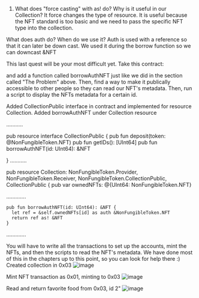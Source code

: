 1. What does "force casting" with as! do? Why is it useful in our Collection? It force changes the type of resource. It is useful because the NFT standard is too basic and we need to pass the specific NFT type into the collection.


What does auth do? When do we use it? Auth is used with a reference so that it can later be down cast. We used it during the borrow function so we can downcast &NFT

This last quest will be your most difficult yet. Take this contract:

and add a function called borrowAuthNFT just like we did in the section called "The Problem" above. Then, find a way to make it publically accessible to other people so they can read our NFT's metadata. Then, run a script to display the NFTs metadata for a certain id.

Added CollectionPublic interface in contract and implemented for resource Collection. 
Added borrowAuthNFT under Collection resource

...........

  pub resource interface CollectionPublic {
    pub fun deposit(token: @NonFungibleToken.NFT)
    pub fun getIDs(): [UInt64]
    pub fun borrowAuthNFT(id: UInt64): &NFT
    
  }
...........

  pub resource Collection: NonFungibleToken.Provider, NonFungibleToken.Receiver, NonFungibleToken.CollectionPublic, CollectionPublic {
    pub var ownedNFTs: @{UInt64: NonFungibleToken.NFT}

.............

    pub fun borrowAuthNFT(id: UInt64): &NFT {
      let ref = &self.ownedNFTs[id] as auth &NonFungibleToken.NFT
      return ref as! &NFT
    }
.............


You will have to write all the transactions to set up the accounts, mint the NFTs, and then the scripts to read the NFT's metadata. We have done most of this in the chapters up to this point, so you can look for help there :)
Created collection in 0x03
![image](https://user-images.githubusercontent.com/26511703/171559795-1cc56ea7-4492-4b3d-8e07-5c74dc551ea2.png)


Mint NFT transaction as 0x01, minting to 0x03
![image](https://user-images.githubusercontent.com/26511703/171559901-de4225cb-75ad-413f-9b01-39f1350010ac.png)

Read and return favorite food from 0x03, id 2"
![image](https://user-images.githubusercontent.com/26511703/171562732-7ca16072-e556-4c11-82c4-1c671fc9acbc.png)


